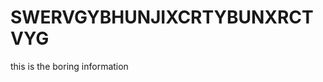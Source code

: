 <!DOCTYPE html>
<html>
<head>
    <title>website</title>
</head>
<body>
    <h1>SWERVGYBHUNJIXCRTYBUNXRCTVYG</h1>
    <p>this is the boring information</p>
</body>
</html>
